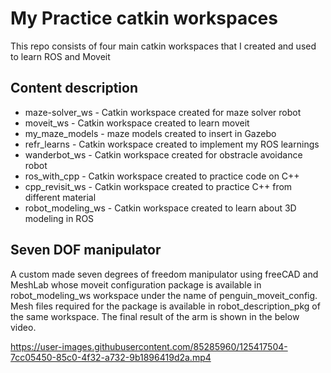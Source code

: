 # My Practice catkin workspaces
This repo consists of four main catkin workspaces that I created and used to learn ROS and Moveit
## Content description
* maze-solver_ws - Catkin workspace created for maze solver robot
* moveit_ws - Catkin workspace created to learn moveit
* my_maze_models - maze models created to insert in Gazebo
* refr_learns - Catkin workspace created to implement my ROS learnings
* wanderbot_ws - Catkin workspace created for obstracle avoidance robot
* ros_with_cpp - Catkin workspace created to practice code on C++
* cpp_revisit_ws - Catkin workspace created to practice C++ from different material
* robot_modeling_ws - Catkin workspace created to learn about 3D modeling in ROS
## Seven DOF manipulator
A custom made seven degrees of freedom manipulator using freeCAD and MeshLab whose moveit configuration package is available in robot_modeling_ws workspace under the name of penguin_moveit_config. Mesh files required for the package is available in robot_description_pkg of the same workspace.
The final result of the arm is shown in the below video.

https://user-images.githubusercontent.com/85285960/125417504-7cc05450-85c0-4f32-a732-9b1896419d2a.mp4
